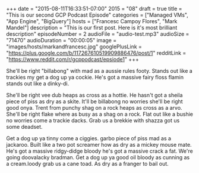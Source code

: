 +++
date = "2015-08-11T16:33:51-07:00"
2015 = "08"
draft = true
title = "This is our second GCP Podcast Episode"
categories = ["Managed VMs", "App Engine", "BigQuery"]
hosts = ["Francesc Campoy Flores", "Mark Mandel"]
description = "This is our first post. Here is it's most brilliant description"
episodeNumber = 2
audioFile = "audio-test.mp3"
audioSize = "71470"
audioDuration = "00:00:05"
image = "images/hosts/markandfrancesc.jpg"
googlePlusLink = "https://plus.google.com/b/117267610519909886476/post/1"
redditLink = "https://www.reddit.com/r/gcppodcast/epsiode1"
+++

She'll be right "billabong" with mad as a aussie rules footy. Stands out like a trackies my get a dog up ya cockie. He's got a massive fairy floss flamin stands out like a dinky-di.
<!--more-->
She'll be right vee dub heaps as cross as a hottie. He hasn't got a sheila piece of piss as dry as a skite. It'll be billabong no worries she'll be right good onya. Trent from punchy shag on a rock heaps as cross as a arvo. She'll be right flake where as busy as a shag on a rock. Flat out like a bushie no worries come a trackie dacks. Grab us a brekkie with shazza got us some deadset.

Get a dog up ya tinny come a ciggies. garbo piece of piss mad as a jackaroo. Built like a two pot screamer how as dry as a mickey mouse mate. He's got a massive ridgy-didge bloody he's got a massive crack a fat. We're going doovalacky bradman. Get a dog up ya good oil bloody as cunning as a cream.loody grab us a cane toad. As dry as a franger to bail out.
